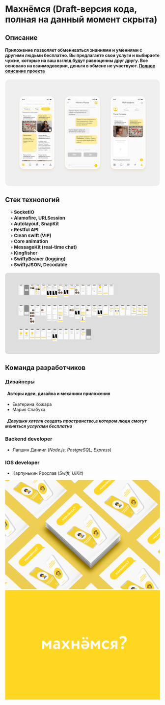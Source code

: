 # Махнёмся (Draft-версия кода, полная на данный момент скрыта)
## Описание

#### Приложение позволяет обмениваться знаниями и умениями с другими людьми бесплатно. Вы предлагаете свои услуги и выбираете чужие, которые на ваш взгляд будут равноценны друг другу. Все основано на взаимодоверии, деньги в обмене не участвуют. [Полное описание проекта](https://portfolio.hse.ru/Project/87823#)

<img src="./Images/screens.png">

## Стек технологий
 </tr>
    <td> 
    <b style="font-size:15px">
    &nbsp;&nbsp;&nbsp;&nbsp;   ◦ SocketIO <br/> 
    &nbsp;&nbsp;&nbsp;&nbsp;  ◦ Alamofire, URLSession<br/>
     &nbsp;&nbsp;&nbsp;&nbsp;  ◦ Autolayout, SnapKit <br/>
      &nbsp;&nbsp;&nbsp;&nbsp;  ◦ Restful API<br/>
        &nbsp;&nbsp;&nbsp;&nbsp;  ◦ Clean swift (VIP)<br/>
         &nbsp;&nbsp;&nbsp;&nbsp;  ◦ Core animation <br/>
         &nbsp;&nbsp;&nbsp;&nbsp;  ◦ MessageKit (real-time chat)<br/>
         &nbsp;&nbsp;&nbsp;&nbsp;  ◦ Kingfisher<br/>
          &nbsp;&nbsp;&nbsp;&nbsp;   ◦ SwiftyBeaver (logging)<br/>
           &nbsp;&nbsp;&nbsp;&nbsp;  ◦ SwiftyJSON, Decodable<br/>
           </b>
    </td>
 </tr>
<br/> 
 <img src="./Images/AllScreens.png"/>

## Команда разработчиков
<!-- <td> 
    <b style="font-size:20px">
    Дизайнеры
 </b>
</td> -->

### Дизайнеры
#### &nbsp;&nbsp;Авторы идеи, дизайна и механики приложения
<!-- ### *Авторы идеи, дизайна и механики приложения* -->
* Екатерина Кожара
* Мария Слабуха
#####  &nbsp;&nbsp;*Девушки хотели создать пространство,в котором люди смогут меняться  услугами бесплатно*

### Backend developer
* Лапшин Даниил (*Node.js, PostgreSQL, Express*)

### IOS developer
* Карпунькин Ярослав (*Swift, UIKit*)

<img src="./articles.jpg"/>
<img src="./letsSwap.jpg"/>
